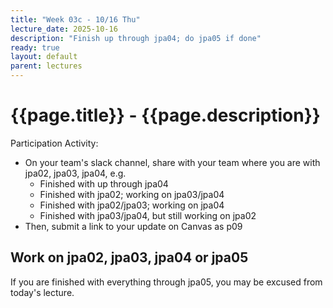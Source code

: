 ```yaml
---
title: "Week 03c - 10/16 Thu"
lecture_date: 2025-10-16
description: "Finish up through jpa04; do jpa05 if done"
ready: true
layout: default
parent: lectures
---
```


# {{page.title}} - {{page.description}}

Participation Activity:
* On your team's slack channel, share with your team where you are with jpa02, jpa03, jpa04, e.g.
  * Finished with up through jpa04
  * Finished with jpa02; working on jpa03/jpa04
  * Finished with jpa02/jpa03; working on jpa04
  * Finished with jpa03/jpa04, but still working on jpa02
* Then, submit a link to your update on Canvas as p09

## Work on jpa02, jpa03, jpa04 or jpa05

If you are finished with everything through jpa05,
you may be excused from today's lecture.

